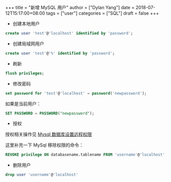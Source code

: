 +++
title = "新增 MySQL 用户"
author = ["Dylan Yang"]
date = 2018-07-12T15:17:00+08:00
tags = ["user"]
categories = ["SQL"]
draft = false
+++

-   创建本地用户

<!--listend-->

```sql
create user 'test'@'localhost' identified by 'password';
```

-   创建局域网用户

<!--listend-->

```sql
create user 'test'@'%' identified by 'password';
```

-   刷新

<!--listend-->

```sql
flush privileges;
```

-   修改密码

<!--listend-->

```sql
set password for 'test'@'localhost' = password('newpassword');
```

如果是当前用户：

```sql
SET PASSWORD = PASSWORD("newpassword");
```

-   授权

授权相关操作见 [Mysql 数据库设置远程权限](https://zucchiniy.github.io/2016/mysql-authority-config/)

这里补充一下 MySql 移除权限的命令：

```sql
REVOKE privilege ON databasename.tablename FROM 'username'@'localhost';
```

-   删除用户

<!--listend-->

```sql
drop user 'username'@'localhost'
```
